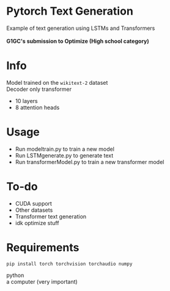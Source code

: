 # Pytorch Text Generation
Example of text generation using LSTMs and Transformers\
\
**G1GC's submission to Optimize (High school category)**
# Info
Model trained on the ```wikitext-2``` dataset\
Decoder only transformer
* 10 layers
* 8 attention heads
# Usage
 - Run modeltrain.py to train a new model
 - Run LSTMgenerate.py to generate text
 - Run transformerModel.py to train a new transformer model
# To-do
 - CUDA support
 - Other datasets
 - Transformer text generation
 - idk optimize stuff
# Requirements
    pip install torch torchvision torchaudio numpy
python\
a computer (very important)
